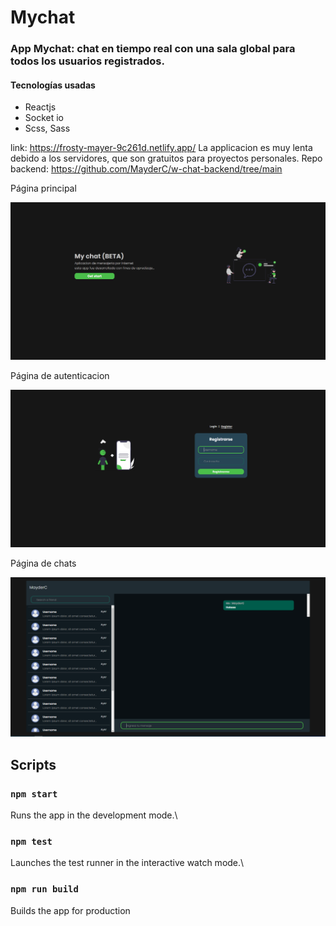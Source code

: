 # Mychat

### App Mychat: chat en tiempo real con una sala global para todos los usuarios registrados.

#### Tecnologías usadas

- Reactjs
- Socket io
- Scss, Sass


link: https://frosty-mayer-9c261d.netlify.app/
La applicacion es muy lenta debido a los servidores, que son gratuitos para proyectos personales.
Repo backend: https://github.com/MayderC/w-chat-backend/tree/main

Página principal

<img src="./home.png">

Página de autenticacion

<img src="./auth.png">

Página de chats

<img src="./chat.png">

## Scripts

### `npm start`

Runs the app in the development mode.\

### `npm test`

Launches the test runner in the interactive watch mode.\

### `npm run build`

Builds the app for production
